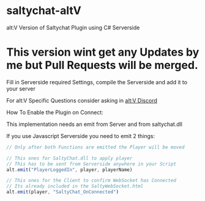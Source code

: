 # saltychat-altV
alt:V Version of Saltychat Plugin using C# Serverside

# This version wint get any Updates by me but Pull Requests will be merged.


Fill in Serverside required Settings, compile the Serverside and add it to your server

For alt:V Specific Questions consider asking in [alt:V Discord](https://dscrd.in/altVMP)

How To Enable the Plugin on Connect:

This implementation needs an emit from Server and from saltychat.dll

If you use Javascript Serverside you need to emit 2 things:

```javascript
// Only after both Functions are emitted the Player will be moved

// This ones for SaltyChat.dll to apply player
// This has to be sent from Serverside anywhere in your Script
alt.emit("PlayerLoggedIn", player, playerName)

// This ones for the Client to confirm WebSocket has Connected
// Its already included in the SaltyWebSocket.html
alt.emit(player, "SaltyChat_OnConnected")
```
